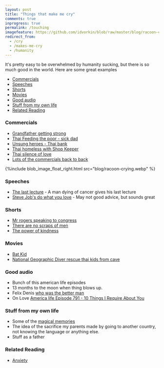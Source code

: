 ```yaml
---
layout: post
title: "Things that make me cry"
comments: true
inprogress: true
permalink: /touching
imagefeature: https://github.com/idvorkin/blob/raw/master/blog/racoon-crying.webp
redirect_from:
  - /cry
  - /makes-me-cry
  - /humanity
---
```


It's pretty easy to be overwhelmed by humanity sucking, but there is so much good in the world. Here are some great examples

<!-- prettier-ignore-start -->
<!-- vim-markdown-toc-start -->

- [Commercials](#commercials)
- [Speeches](#speeches)
- [Shorts](#shorts)
- [Movies](#movies)
- [Good audio](#good-audio)
- [Stuff from my own life](#stuff-from-my-own-life)
- [Related Reading](#related-reading)

<!-- vim-markdown-toc-end -->
<!-- prettier-ignore-end -->

### Commercials

- [Grandfather getting strong](https://youtu.be/y_bYjLYXJo0)
- [Thai Feeding the poor - sick dad](https://m.youtube.com/watch?v=iVrQqWIs6ZE)
- [Unsung heroes - Thai bank](https://m.youtube.com/watch?v=uaWA2GbcnJU)
- [Thai homeless with Shop Keeper](https://m.youtube.com/watch?v=S-fvxEq_3DA)
- [Thai silence of love](https://m.youtube.com/watch?v=qZMX6H6YY1M)
- [Lots of the commercials back to back](https://m.youtube.com/watch?v=rQcucGT6hd8)

{%include blob_image_float_right.html src="blog/racoon-crying.webp" %}

### Speeches

- [The last lecture](https://youtu.be/ji5_MqicxSo) - A man dying of cancer gives his last lecture
- [Steve Job's do what you love](https://youtu.be/UF8uR6Z6KLc) - May not good advice, but sounds great

### Shorts

- [Mr rogers speaking to congress](https://youtu.be/-C5PMPIdG_Y)
- [There are no scraps of men](https://youtu.be/1QX7aoxSTAQ)
- [The power of kindness](https://youtu.be/aWseEycdXS8)

### Movies

- [Bat Kid](https://www.imdb.com/title/tt3884528/)
- [National Geographic Diver rescue thai kids from cave](https://www.imdb.com/title/tt9098872/)

### Good audio

- Bunch of this american life episodes
- 13 months to the moon when thing blows up.
- Felix Denis [who was the better man](http://www.felixdennis.com/Poet/The-Better-Man.aspx)
- On Love [America life Episode 791 - 10 Things I Require About You](https://www.thisamericanlife.org/791/math-or-magic/act-one-18)

### Stuff from my own life

- Some of the [magical memories](/magic)
- The idea of the sacrifice my parents made by going to another country, not knowing the language or anything else.
- Stuff as a father

### Related Reading

- [Anxiety](/anxiety)
